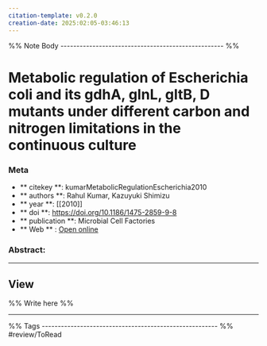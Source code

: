 ```yaml
---
citation-template: v0.2.0
creation-date: 2025:02:05-03:46:13
---
```


%% Note Body --------------------------------------------------- %%
# Metabolic regulation of Escherichia coli and its gdhA, glnL, gltB, D mutants under different carbon and nitrogen limitations in the continuous culture

### Meta
- ** citekey **: kumarMetabolicRegulationEscherichia2010
- ** authors **: Rahul Kumar, Kazuyuki Shimizu
- ** year **: [[2010]]
- ** doi **: https://doi.org/10.1186/1475-2859-9-8
- ** publication **: Microbial Cell Factories
- ** Web ** : [Open online](http://microbialcellfactories.biomedcentral.com/articles/10.1186/1475-2859-9-8)


### Abstract:


___

## View

%% Write here %%





___
%% Tags  ------------------------------------------------------- %%
#review/ToRead